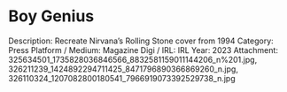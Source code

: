 # Boy Genius

Description: Recreate Nirvana’s Rolling Stone cover from 1994
Category: Press
Platform / Medium: Magazine
Digi / IRL: IRL
Year: 2023
Attachment: 325634501_1735828036846566_8832581159011144206_n%201.jpg, 326211239_1424892294711425_8471796890366869260_n.jpg, 326110324_1207082800180541_7966919073392529738_n.jpg